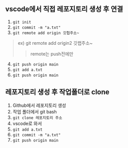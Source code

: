 ## vscode에서 직접 레포지토리 생성 후 연결
1. ```git init```
2. ```git commit -m "a.txt"```
3. ```git remote add origin 깃헙주소~```
> ex) git remote add origin2 깃랩주소~
>> remote는 push전에만
4. ```git push origin main```
5. ```git add a.txt```
6. ```git push origin main```

## 레포지토리 생성 후 작업폴더로 clone
1. Github에서 레포지토리 생성
2. 작업 폴더에서 git bash
3. ```git clone 레포지토리 주소```
4. vscode로 와서
5. ```git add a.txt```
6. ```git commit -m "a.txt"```
7. ```git push origin main```